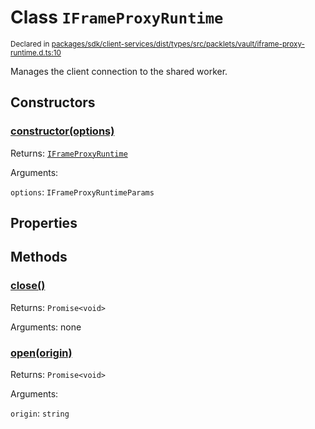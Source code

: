 # Class `IFrameProxyRuntime`
<sub>Declared in [packages/sdk/client-services/dist/types/src/packlets/vault/iframe-proxy-runtime.d.ts:10]()</sub>


Manages the client connection to the shared worker.

## Constructors
### [constructor(options)]()


Returns: <code>[IFrameProxyRuntime](/api/@dxos/react-client/classes/IFrameProxyRuntime)</code>

Arguments: 

`options`: <code>IFrameProxyRuntimeParams</code>

## Properties

## Methods
### [close()]()


Returns: <code>Promise&lt;void&gt;</code>

Arguments: none
### [open(origin)]()


Returns: <code>Promise&lt;void&gt;</code>

Arguments: 

`origin`: <code>string</code>
